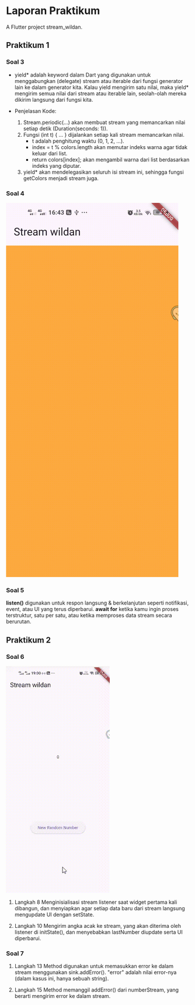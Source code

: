 # Laporan Praktikum

A Flutter project stream_wildan.

## Praktikum 1
### Soal 3
* yield* adalah keyword dalam Dart yang digunakan untuk menggabungkan (delegate) stream atau iterable dari fungsi generator lain ke dalam generator kita.
Kalau yield mengirim satu nilai, maka yield* mengirim semua nilai dari stream atau iterable lain, seolah-olah mereka dikirim langsung dari fungsi kita.

* Penjelasan Kode:
    1. Stream.periodic(...) akan membuat stream yang memancarkan nilai setiap detik (Duration(seconds: 1)).
    2. Fungsi (int t) { ... } dijalankan setiap kali stream memancarkan nilai. 
        - t adalah penghitung waktu (0, 1, 2, ...).
        - index = t % colors.length akan memutar indeks warna agar tidak keluar dari list.
        - return colors[index]; akan mengambil warna dari list berdasarkan indeks yang diputar.
    3. yield* akan mendelegasikan seluruh isi stream ini, sehingga fungsi getColors menjadi stream juga.

### Soal 4
![Capture soal 4](assets/stream1.gif)

### Soal 5
**listen()** digunakan untuk respon langsung & berkelanjutan seperti notifikasi, event, atau UI yang terus diperbarui.
**await for** ketika kamu ingin proses terstruktur, satu per satu, atau ketika memproses data stream secara berurutan.

## Praktikum 2
### Soal 6
![Capture soal 6](assets/stream2.gif)

1. Langkah 8
Menginisialisasi stream listener saat widget pertama kali dibangun, dan menyiapkan agar setiap data baru dari stream langsung mengupdate UI dengan setState.

2. Langkah 10
Mengirim angka acak ke stream, yang akan diterima oleh listener di initState(), dan menyebabkan lastNumber diupdate serta UI diperbarui.

### Soal 7

1. Langkah 13
Method digunakan untuk memasukkan error ke dalam stream menggunakan sink.addError(). "error" adalah nilai error-nya (dalam kasus ini, hanya sebuah string).

2. Langkah 15
Method memanggil addError() dari numberStream, yang berarti mengirim error ke dalam stream.